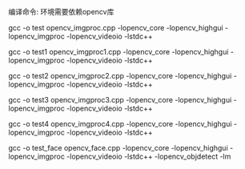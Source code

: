 
编译命令:
环境需要依赖opencv库

gcc -o test opencv_imgproc.cpp -lopencv_core -lopencv_highgui -lopencv_imgproc -lopencv_videoio -lstdc++

gcc -o test1 opencv_imgproc1.cpp -lopencv_core -lopencv_highgui -lopencv_imgproc -lopencv_videoio -lstdc++

gcc -o test2 opencv_imgproc2.cpp -lopencv_core -lopencv_highgui -lopencv_imgproc -lopencv_videoio -lstdc++

gcc -o test3 opencv_imgproc3.cpp -lopencv_core -lopencv_highgui -lopencv_imgproc -lopencv_videoio -lstdc++

gcc -o test4 opencv_imgproc4.cpp -lopencv_core -lopencv_highgui -lopencv_imgproc -lopencv_videoio -lstdc++

gcc -o test_face opencv_face.cpp -lopencv_core -lopencv_highgui -lopencv_imgproc -lopencv_videoio -lstdc++ -lopencv_objdetect -lm
